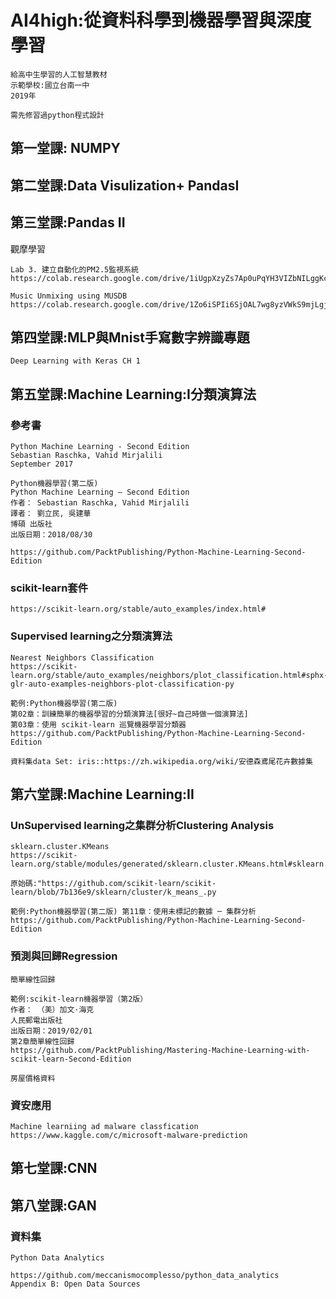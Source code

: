 # AI4high:從資料科學到機器學習與深度學習
```
給高中生學習的人工智慧教材
示範學校:國立台南一中
2019年

需先修習過python程式設計
```
## 第一堂課: NUMPY

## 第二堂課:Data Visulization+ PandasI

## 第三堂課:Pandas II

觀摩學習
```
Lab 3. 建立自動化的PM2.5監視系統
https://colab.research.google.com/drive/1iUgpXzyZs7Ap0uPqYH3VIZbNILggKcLC#scrollTo=g02tvz9RTF5T
```
```
Music Unmixing using MUSDB
https://colab.research.google.com/drive/1Zo6iSPIi6SjOAL7wg8yzVWkS9mjLgjI-
```

## 第四堂課:MLP與Mnist手寫數字辨識專題
```
Deep Learning with Keras CH 1
```

## 第五堂課:Machine Learning:I分類演算法

###  參考書
```
Python Machine Learning - Second Edition
Sebastian Raschka, Vahid Mirjalili
September 2017

Python機器學習(第二版)
Python Machine Learning – Second Edition
作者： Sebastian Raschka, Vahid Mirjalili  
譯者： 劉立民, 吳建華
博碩 出版社
出版日期：2018/08/30

https://github.com/PacktPublishing/Python-Machine-Learning-Second-Edition
```

### scikit-learn套件

```
https://scikit-learn.org/stable/auto_examples/index.html#
```

### Supervised learning之分類演算法
```
Nearest Neighbors Classification
https://scikit-learn.org/stable/auto_examples/neighbors/plot_classification.html#sphx-glr-auto-examples-neighbors-plot-classification-py
```
```
範例:Python機器學習(第二版) 
第02章：訓練簡單的機器學習的分類演算法[很好~自己時做一個演算法]
第03章：使用 scikit-learn 巡覽機器學習分類器
https://github.com/PacktPublishing/Python-Machine-Learning-Second-Edition
```
```
資料集data Set: iris::https://zh.wikipedia.org/wiki/安德森鳶尾花卉數據集
```


## 第六堂課:Machine Learning:II

### UnSupervised learning之集群分析Clustering Analysis

```
sklearn.cluster.KMeans
https://scikit-learn.org/stable/modules/generated/sklearn.cluster.KMeans.html#sklearn.cluster.KMeans

原始碼:"https://github.com/scikit-learn/scikit-learn/blob/7b136e9/sklearn/cluster/k_means_.py
```

```
範例:Python機器學習(第二版) 第11章：使用未標記的數據 ─ 集群分析
https://github.com/PacktPublishing/Python-Machine-Learning-Second-Edition
```

### 預測與回歸Regression

```
簡單線性回歸

範例:scikit-learn機器學習（第2版）
作者： （美）加文·海克
人民郵電出版社
出版日期：2019/02/01 
第2章簡單線性回歸
https://github.com/PacktPublishing/Mastering-Machine-Learning-with-scikit-learn-Second-Edition
```
```
房屋價格資料
```

### 資安應用
```
Machine learniing ad malware classfication
https://www.kaggle.com/c/microsoft-malware-prediction
```

## 第七堂課:CNN

## 第八堂課:GAN


### 資料集

```
Python Data Analytics

https://github.com/meccanismocomplesso/python_data_analytics
Appendix B: Open Data Sources
```
